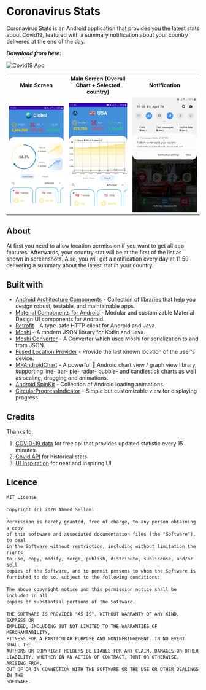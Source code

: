 # Coronavirus Stats
Coronavirus Stats is an Android application that provides you the latest stats about Covid19, featured with a summary notification about your country delivered at the end of the day.

<p><b><i>Download from here: </i></b></p>

[![Covid19 App](https://img.shields.io/badge/Coronavirus%20Stats-APK-brightgreen?style=for-the-badge&logo=android)](https://github.com/Ahmed-Sellami/Coronavirus-Stats/raw/master/apk/Coronavirus%20Stats.apk)

<table style="width:100%">
  <tr>
    <th>Main Screen</th>
    <th>Main Screen (Overall Chart + Selected country)</th>
    <th>Notification</th>
  </tr>
  <tr>
    <td><img src="pics/Screenshot_20200425-112021_Coronavirus Stats.jpg"/></td>
    <td><img src="pics/Screenshot_20200425-112047_Coronavirus Stats.jpg"/></td> 
    <td><img src="pics/Screenshot_20200424-235937_One UI Home.jpg"/></td>
  </tr>
</table>

## About
At first you need to allow location permission if you want to get all app features. Afterwards, your country stat will be at the first of the list as shown in screenshots. Also, you will get a notification every day at 11:59 delivering a summary about the latest stat in your country.

## Built with
- [Android Architecture Components](https://developer.android.com/topic/libraries/architecture) - Collection of libraries that help you design robust, testable, and maintainable apps.
- [Material Components for Android](https://github.com/material-components/material-components-android) - Modular and customizable Material Design UI components for Android.
- [Retrofit](https://square.github.io/retrofit/) - A type-safe HTTP client for Android and Java.
- [Moshi](https://github.com/square/moshi) - A modern JSON library for Kotlin and Java.
- [Moshi Converter](https://github.com/square/retrofit/tree/master/retrofit-converters/moshi) - A Converter which uses Moshi for serialization to and from JSON.
- [Fused Location Provider](https://developers.google.com/android/reference/com/google/android/gms/location/FusedLocationProviderClient.html) - Provide the last known location of the user's device. 
- [MPAndroidChart](https://github.com/PhilJay/MPAndroidChart) - A powerful 🚀 Android chart view / graph view library, supporting line- bar- pie- radar- bubble- and candlestick charts as well as scaling, dragging and animations.
- [Android SpinKit](https://github.com/ybq/Android-SpinKit) - Collection of Android loading animations.
- [CircularProgressIndicator](https://github.com/antonKozyriatskyi/CircularProgressIndicator) - Simple but customizable view for displaying progress.

## Credits
Thanks to:
<ol>
  <li><a href="https://rapidapi.com/Gramzivi/api/covid-19-data">COVID-19 data</a> for free api that provides updated statistic every 15 minutes.</li>
  <li><a href="https://github.com/backtrackbaba/covid-api">Covid API</a> for historical stats.</li>
  <li><a href="https://dribbble.com/shots/10847147-Coronavirus-Covid-19-Dashboard">UI Inspiration</a> for neat and inspiring UI.</li>
</ol>

## Licence
```
MIT License

Copyright (c) 2020 Ahmed Sellami

Permission is hereby granted, free of charge, to any person obtaining a copy
of this software and associated documentation files (the "Software"), to deal
in the Software without restriction, including without limitation the rights
to use, copy, modify, merge, publish, distribute, sublicense, and/or sell
copies of the Software, and to permit persons to whom the Software is
furnished to do so, subject to the following conditions:

The above copyright notice and this permission notice shall be included in all
copies or substantial portions of the Software.

THE SOFTWARE IS PROVIDED "AS IS", WITHOUT WARRANTY OF ANY KIND, EXPRESS OR
IMPLIED, INCLUDING BUT NOT LIMITED TO THE WARRANTIES OF MERCHANTABILITY,
FITNESS FOR A PARTICULAR PURPOSE AND NONINFRINGEMENT. IN NO EVENT SHALL THE
AUTHORS OR COPYRIGHT HOLDERS BE LIABLE FOR ANY CLAIM, DAMAGES OR OTHER
LIABILITY, WHETHER IN AN ACTION OF CONTRACT, TORT OR OTHERWISE, ARISING FROM,
OUT OF OR IN CONNECTION WITH THE SOFTWARE OR THE USE OR OTHER DEALINGS IN THE
SOFTWARE.
```
